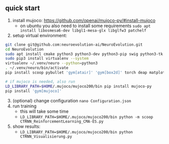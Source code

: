 

## quick start

1. install mujoco: https://github.com/openai/mujoco-py/#install-mujoco
	- on ubuntu you also need to install some requirements `sudo apt install libosmesa6-dev libgl1-mesa-glx libglfw3 patchelf`
2. setup virtual environment:
```bash
git clone git@github.com:neuroevolution-ai/NeuroEvolution.git
cd NeuroEvolution
sudo apt install cmake python3 python3-dev python3-pip swig python3-tk
sudo pip3 install virtualenv --system
virtualenv ~/.venv/neuro --python=python3
. ~/.venv/neuro/bin/activate
pip install scoop pybullet 'gym[atair]' 'gym[box2d]' torch deap matplotlib

# if mujoco is needed, also run
LD_LIBRARY_PATH=$HOME/.mujoco/mujoco200/bin pip install mujoco-py
pip install 'gym[mujoco]'
```

3. (optional) change configuration `nano Configuration.json`
3. run training
	- this will take some time
	- `LD_LIBRARY_PATH=$HOME/.mujoco/mujoco200/bin python -m scoop CTRNN_ReinforcementLearning_CMA-ES.py`
4. show results:
	- `LD_LIBRARY_PATH=$HOME/.mujoco/mujoco200/bin python CTRNN_Visualisierung.py`


